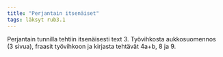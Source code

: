 ```yaml
---
title: "Perjantain itsenäiset"
tags: läksyt rub3.1
---
```


Perjantain tunnilla tehtiin itsenäisesti text 3. Työvihkosta aukkosuomennos (3 sivua), fraasit työvihkoon ja kirjasta tehtävät 4a+b, 8 ja 9.